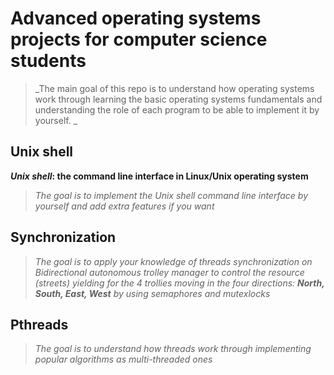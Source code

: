 # Advanced operating systems projects for computer science students

> _The main goal of this repo is to understand how operating systems work through learning the basic operating systems fundamentals and understanding the role of each program to be able to implement it by yourself. _


## Unix shell

**_Unix shell_: the command line interface in Linux/Unix operating system**
>_The goal is to implement the Unix shell command line interface by yourself and add extra features if you want_

## Synchronization
>_The goal is to apply your knowledge of threads synchronization on Bidirectional autonomous trolley manager to control the resource (streets) yielding for the 4 trollies moving in the four directions: **North, South, East, West** by using semaphores and mutexlocks_

## Pthreads
>_The goal is to understand how threads work through implementing popular algorithms as multi-threaded ones_


